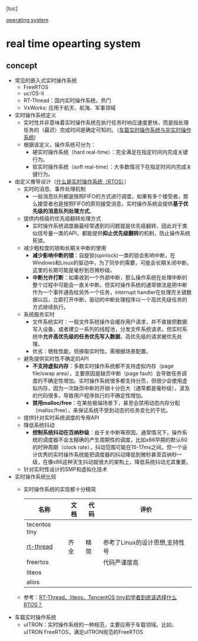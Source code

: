 
[toc]

[operating system](./operating_system.md)

# real time opearting system

## concept

* 常见的嵌入式实时操作系统
  * FreeRTOS
  * uc/OS-II
  * RT-Thread：国内实时操作系统，热门
  * VxWorks: 应用于航天、航海、军事领域
* 实时操作系统定义
  * 实时性并非意味着实时操作系统在执行任务时响应速度更快，而是指处理任务的（最迟）完成时间是确定可知的。（[车载实时操作系统与非实时操作系统](https://zhuanlan.zhihu.com/p/84148986))
  * 根据该定义，操作系统可分为：
    * 硬实时操作系统（hard real-time）：完全满足在指定时间内完成关键行为。
    * 软实时操作系统（soft real-time）：大多数情况下在指定时间内完成关键行为。
* 由定义推导设计（[什么是实时操作系统（RTOS）](https://zhuanlan.zhihu.com/p/86861756)）
  * 实时的消息、事件处理机制
    * 一般消息队列都是按照FIFO的方式进行调度，如果有多个接受者，那么接受者也是按照FIFO的原则接受消息，实时操作系统会提供**基于优先级的消息队列处理方式**。
  * 提供内核级的优先级翻转处理方式
    * 实时操作系统调度器最经常遇到的问题就是优先级翻转，因此对于类似信号量一类的API，都能提供**抑止优先级翻转**的机制，防止操作系统死锁。
  * 减少粗粒度的锁和长期关中断的使用
    * **减少影响中断的锁**：自旋锁(spinlock)一类的锁会影响中断，在Windows和Linux的驱动中，为了同步的需要，可能会长期关闭中断，这里的长期可能是毫秒到百微秒级。
    * **中断允许打断**：如果收到一个外部中断，那么操作系统在处理中断的整个过程中可能会一直关中断。但实时操作系统的通常做法是把中断作为一个事件通告给另外一个任务，interrupt handler在处理完关键数据以后，立即打开中断，驱动的中断处理程序以一个高优先级任务的方式继续执行。
  * 系统服务实时
    * 文件系统实时：一般文件系统操作会缓存用户请求，并不直接把数据写入设备，或者建立一系列的线程池，分发文件系统请求。但实时系统中**允许高优先级的任务优先写入数据**，高优先级的请求被优先处理。
    * 优劣：牺牲性能，但换取实时性。需根据场景配置。
  * 避免提供实时性不确定的API
    * **不支持虚拟内存**：多数实时操作系统都不支持虚拟内存（page file/swap area），主要原因是缺页中断（page fault）会导致任务调度的不确定性增加。实时操作系统很多都支持分页，但很少会使用虚拟内存，因为一次缺页中断的开销十分巨大（通常都是毫秒级），波及的代码很多，导致用户程序执行的不确定性增加。
    * **禁用malloc/free**：在某些极端场景下，甚至会禁用动态内存分配（malloc/free），来保证系统不受到动态的任务变化的干扰。
  * 提供针对实时系统调度的专用API
  * 降低系统抖动
    * **控制系统抖动在百纳秒级**：由于关中断等原因，通常情况下，操作系统的调度器不会太精确的产生周期性的调度，比如x86早期的默认60的时钟周期（clock rate），抖动范围可能在15-17ms之间。但一个设计优秀的实时操作系统能把调度器的抖动降低到微秒甚至百纳秒一级，在像x86这种天生抖动就很大的架构上，降低系统抖动尤其重要。
  * 针对实时性设计的SMP和虚拟化技术
* 实时操作系统比较
  * 实时操作系统的实现都十分精简  

    |名称|文档|代码|评价|
    |---|---|---|---|
    |tecentos tiny||||
    |[rt-thread](https://www.rt-thread.org/document/site/)|齐全|精简|参考了Linux的设计思想,支持性号|
    |freertos|||代码严谨度高|
    |liteos||||
    |alios||||
  
  * 参考：[RT-Thread、liteos、TencentOS tiny初学者到底该选择什么RTOS？](https://zhuanlan.zhihu.com/p/79246791)
* 车载实时操作系统
  * uITRON：实时操作系统的一种规范，主要应用于车载领域。比如，uITRON FreeRTOS，满足uITRON规范的FreeRTOS

